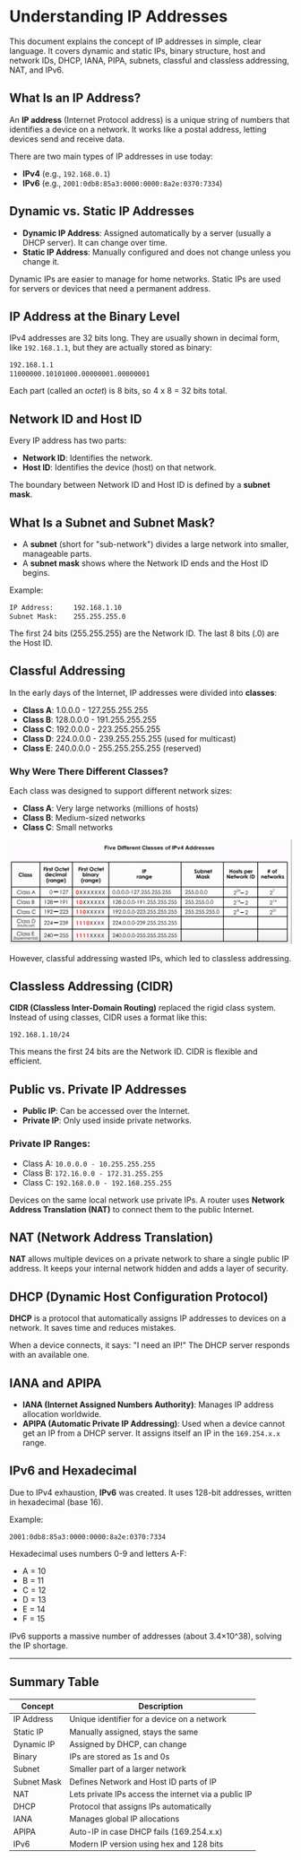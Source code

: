 # Understanding IP Addresses

This document explains the concept of IP addresses in simple, clear language. It covers dynamic and static IPs, binary structure, host and network IDs, DHCP, IANA, PIPA, subnets, classful and classless addressing, NAT, and IPv6.

## What Is an IP Address?

An **IP address** (Internet Protocol address) is a unique string of numbers that identifies a device on a network. It works like a postal address, letting devices send and receive data.

There are two main types of IP addresses in use today:

- **IPv4** (e.g., `192.168.0.1`)
- **IPv6** (e.g., `2001:0db8:85a3:0000:0000:8a2e:0370:7334`)

## Dynamic vs. Static IP Addresses

- **Dynamic IP Address**: Assigned automatically by a server (usually a DHCP server). It can change over time.
- **Static IP Address**: Manually configured and does not change unless you change it.

Dynamic IPs are easier to manage for home networks. Static IPs are used for servers or devices that need a permanent address.

## IP Address at the Binary Level

IPv4 addresses are 32 bits long. They are usually shown in decimal form, like `192.168.1.1`, but they are actually stored as binary:

```
192.168.1.1
11000000.10101000.00000001.00000001
```

Each part (called an _octet_) is 8 bits, so 4 x 8 = 32 bits total.

## Network ID and Host ID

Every IP address has two parts:

- **Network ID**: Identifies the network.
- **Host ID**: Identifies the device (host) on that network.

The boundary between Network ID and Host ID is defined by a **subnet mask**.

## What Is a Subnet and Subnet Mask?

- A **subnet** (short for "sub-network") divides a large network into smaller, manageable parts.
- A **subnet mask** shows where the Network ID ends and the Host ID begins.

Example:

```
IP Address:     192.168.1.10
Subnet Mask:    255.255.255.0
```

The first 24 bits (255.255.255) are the Network ID. The last 8 bits (.0) are the Host ID.

## Classful Addressing

In the early days of the Internet, IP addresses were divided into **classes**:

- **Class A**: 1.0.0.0 - 127.255.255.255
- **Class B**: 128.0.0.0 - 191.255.255.255
- **Class C**: 192.0.0.0 - 223.255.255.255
- **Class D**: 224.0.0.0 - 239.255.255.255 (used for multicast)
- **Class E**: 240.0.0.0 - 255.255.255.255 (reserved)

### Why Were There Different Classes?

Each class was designed to support different network sizes:

- **Class A**: Very large networks (millions of hosts)
- **Class B**: Medium-sized networks
- **Class C**: Small networks

![](Images/table.png)

However, classful addressing wasted IPs, which led to classless addressing.

## Classless Addressing (CIDR)

**CIDR (Classless Inter-Domain Routing)** replaced the rigid class system. Instead of using classes, CIDR uses a format like this:

```
192.168.1.10/24
```

This means the first 24 bits are the Network ID. CIDR is flexible and efficient.


## Public vs. Private IP Addresses

- **Public IP**: Can be accessed over the Internet.
- **Private IP**: Only used inside private networks.

### Private IP Ranges:

- Class A: `10.0.0.0 - 10.255.255.255`
- Class B: `172.16.0.0 - 172.31.255.255`
- Class C: `192.168.0.0 - 192.168.255.255`

Devices on the same local network use private IPs. A router uses **Network Address Translation (NAT)** to connect them to the public Internet.

## NAT (Network Address Translation)

**NAT** allows multiple devices on a private network to share a single public IP address. It keeps your internal network hidden and adds a layer of security.

## DHCP (Dynamic Host Configuration Protocol)

**DHCP** is a protocol that automatically assigns IP addresses to devices on a network. It saves time and reduces mistakes.

When a device connects, it says: "I need an IP!" The DHCP server responds with an available one.

## IANA and APIPA

- **IANA (Internet Assigned Numbers Authority)**: Manages IP address allocation worldwide.
- **APIPA (Automatic Private IP Addressing)**: Used when a device cannot get an IP from a DHCP server. It assigns itself an IP in the `169.254.x.x` range.

## IPv6 and Hexadecimal

Due to IPv4 exhaustion, **IPv6** was created. It uses 128-bit addresses, written in hexadecimal (base 16).

Example:

```
2001:0db8:85a3:0000:0000:8a2e:0370:7334
```

Hexadecimal uses numbers 0-9 and letters A-F:

- A = 10
- B = 11
- C = 12
- D = 13    
- E = 14
- F = 15

IPv6 supports a massive number of addresses (about 3.4×10^38), solving the IP shortage.

---

## Summary Table

|Concept|Description|
|---|---|
|IP Address|Unique identifier for a device on a network|
|Static IP|Manually assigned, stays the same|
|Dynamic IP|Assigned by DHCP, can change|
|Binary|IPs are stored as 1s and 0s|
|Subnet|Smaller part of a larger network|
|Subnet Mask|Defines Network and Host ID parts of IP|
|NAT|Lets private IPs access the internet via a public IP|
|DHCP|Protocol that assigns IPs automatically|
|IANA|Manages global IP allocations|
|APIPA|Auto-IP in case DHCP fails (169.254.x.x)|
|IPv6|Modern IP version using hex and 128 bits|
